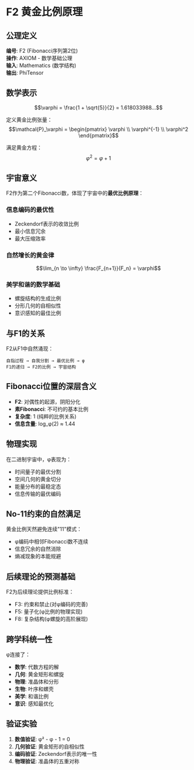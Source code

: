 # F2 黄金比例原理

## 公理定义  
**编号**: F2 (Fibonacci序列第2位)  
**操作**: AXIOM - 数学基础公理  
**输入**: Mathematics (数学结构)  
**输出**: PhiTensor  

## 数学表示
$$\varphi = \frac{1 + \sqrt{5}}{2} = 1.618033988...$$

定义黄金比例张量：
$$\mathcal{P}_\varphi = \begin{pmatrix} \varphi \\ \varphi^{-1} \\ \varphi^2 \end{pmatrix}$$

满足黄金方程：
$$\varphi^2 = \varphi + 1$$

## 宇宙意义
F2作为第二个Fibonacci数，体现了宇宙中的**最优比例原理**：

### 信息编码的最优性
- Zeckendorf表示的收敛比例
- 最小信息冗余
- 最大压缩效率

### 自然增长的黄金律
$$\lim_{n \to \infty} \frac{F_{n+1}}{F_n} = \varphi$$

### 美学和谐的数学基础
- 螺旋结构的生成比例
- 分形几何的自相似性
- 意识感知的最佳比例

## 与F1的关系
F2从F1中自然涌现：
```
自指过程 → 自我分割 → 最优比例 → φ
F1的递归 → F2的比例 → 宇宙结构
```

## Fibonacci位置的深层含义
- **F2**: 对偶性的起源，阴阳分化
- **素Fibonacci**: 不可约的基本比例
- **复杂度**: 1 (纯粹的比例关系)
- **信息含量**: log_φ(2) ≈ 1.44

## 物理实现
在二进制宇宙中，φ表现为：
- 时间量子的最优分割
- 空间几何的黄金切分
- 能量分布的最稳定态
- 信息传输的最优编码

## No-11约束的自然满足
黄金比例天然避免连续"11"模式：
- φ编码中相邻Fibonacci数不连续
- 信息冗余的自然消除
- 熵减现象的本能规避

## 后续理论的预测基础
F2为后续理论提供比例标准：
- F3: 约束和禁止(对φ编码的完善)
- F5: 量子化(φ比例的物理实现)
- F8: 复杂结构(φ螺旋的高阶展现)

## 跨学科统一性
φ连接了：
- **数学**: 代数方程的解
- **几何**: 黄金矩形和螺旋
- **物理**: 准晶体和分形
- **生物**: 叶序和螺壳
- **美学**: 和谐比例
- **意识**: 感知最优化

## 验证实验
1. **数值验证**: φ² - φ - 1 = 0
2. **几何验证**: 黄金矩形的自相似性
3. **编码验证**: Zeckendorf表示的唯一性
4. **物理验证**: 准晶体的五重对称